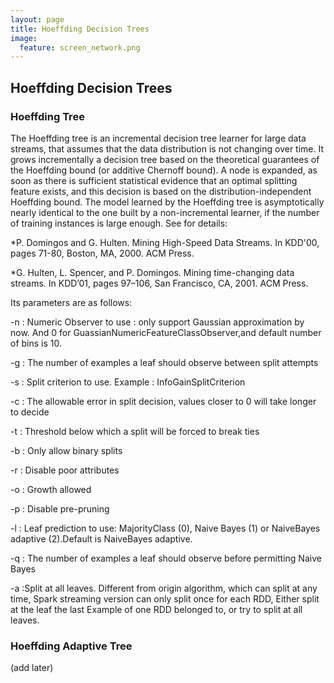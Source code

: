 ```yaml
---
layout: page
title: Hoeffding Decision Trees
image:
  feature: screen_network.png
---
```


## Hoeffding Decision Trees

### Hoeffding Tree

The Hoeffding tree is an incremental decision tree learner for large data streams, that assumes that the data distribution is not changing over time. It grows incrementally a decision tree based on the theoretical guarantees of the Hoeffding bound (or additive Chernoff bound). A node is expanded, as soon as there is sufficient statistical evidence that an optimal splitting feature exists, and this decision is based on the distribution-independent Hoeffding bound. The model learned by the Hoeffding tree is asymptotically nearly identical to the one built by a non-incremental learner, if the number of training instances is large enough. See for details:

*P. Domingos and G. Hulten. Mining High-Speed Data Streams. In KDD'00, pages 71-80, Boston, MA, 2000. ACM Press.

*G. Hulten, L. Spencer, and P. Domingos. Mining time-changing data streams. In KDD’01, pages 97–106, San Francisco, CA, 2001. ACM Press.


Its parameters are as follows:

-n : Numeric Observer to use : only support Gaussian approximation by now. And 0 for GuassianNumericFeatureClassObserver,and default number of bins is 10.

-g : The number of examples a leaf should observe between split attempts

-s : Split criterion to use. Example : InfoGainSplitCriterion

-c : The allowable error in split decision, values closer to 0 will take longer to decide

-t : Threshold below which a split will be forced to break ties

-b : Only allow binary splits

-r : Disable poor attributes

-o : Growth allowed

-p : Disable pre-pruning

-l : Leaf prediction to use: MajorityClass (0), Naive Bayes (1) or NaiveBayes adaptive (2).Default is NaiveBayes adaptive.

-q : The number of examples a leaf should observe before permitting Naive Bayes

-a :Split at all leaves. Different from origin algorithm, which can split at any time, Spark streaming version can only split once for each RDD, Either split at the leaf the last Example of one RDD belonged to, or try to split at all leaves.

### Hoeffding Adaptive Tree

(add later)



